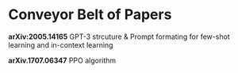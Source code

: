 # Conveyor Belt of Papers

**arXiv:2005.14165** GPT-3 strcuture & Prompt formating for few-shot learning and in-context learning

**arXiv.1707.06347** PPO algorithm
